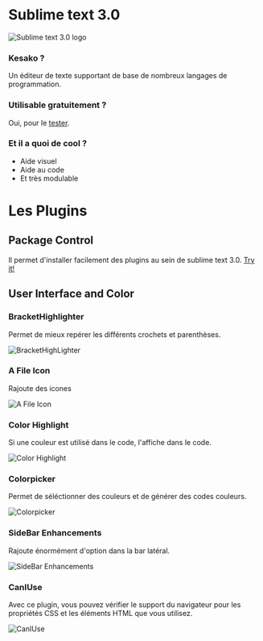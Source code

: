 # Sublime text 3.0

![Sublime text 3.0 logo](https://upload.wikimedia.org/wikipedia/en/d/d2/Sublime_Text_3_logo.png)

### Kesako ? 
Un éditeur de texte supportant de base de nombreux langages de programmation.

### Utilisable gratuitement ? 

Oui,
pour le [tester](https://www.sublimetext.com/3).

### Et il a quoi de cool ? 
- Aide visuel 
- Aide au code
- Et très modulable

# Les Plugins

## Package Control

Il permet d'installer facilement des plugins au sein de sublime text 3.0.
[Try it!](https://packagecontrol.io/installation)

## User Interface and Color

### BracketHighlighter

Permet de mieux repérer les différents crochets et parenthèses.

![BracketHighLighter](https://packagecontrol.io/readmes/img/b43439686c02b6776c788b989a0813b72367fe55.png)

### A File Icon

Rajoute des icones 

![A File Icon](https://cdn.shopify.com/s/files/1/0533/2089/files/sublime-text-plugins-a-file-icon.png?v=1522175990)

### Color Highlight

Si une couleur est utilisé dans le code, l'affiche dans le code.

![Color Highlight](https://packagecontrol.io/readmes/img/69aa4c77d00ccb820f0bd59afea788cc6d5526b4.png)

### Colorpicker

Permet de séléctionner des couleurs et de générer des codes couleurs.

![Colorpicker](https://cdn.scotch.io/scotchy-uploads/2013/12/sublime-colorpicker.png)

### SideBar Enhancements

Rajoute énormément d'option dans la bar latéral.

![SideBar Enhancements](http://hoyheaprendido.es/wp-content/uploads/2014/11/sidebar.jpg)

### CanIUse

Avec ce plugin, vous pouvez vérifier le support du navigateur pour les propriétés CSS et les éléments HTML que vous utilisez.

![CanIUse](https://assets.hongkiat.com/uploads/sublime-text-plugins/caniuse.jpg)




